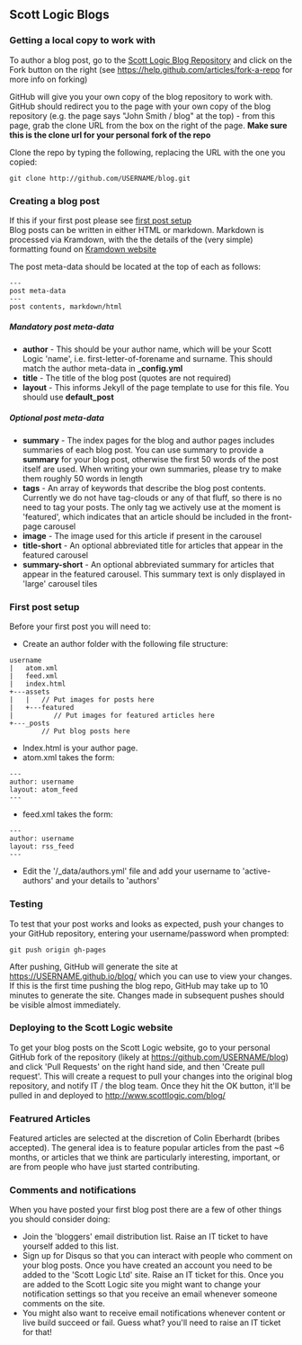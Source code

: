 ## Scott Logic Blogs

### Getting a local copy to work with
To author a blog post, go to the [Scott Logic Blog Repository](https://github.com/ScottLogic/blog) and click on the Fork button on the right (see https://help.github.com/articles/fork-a-repo for more info on forking)

GitHub will give you your own copy of the blog repository to work with. GitHub should redirect you to the page with your own copy of the blog repository (e.g. the page says "John Smith / blog" at the top) - from this page, grab the clone URL from the box on the right of the page. **Make sure this is the clone url for your personal fork of the repo**

Clone the repo by typing the following, replacing the URL with the one you copied:
```
git clone http://github.com/USERNAME/blog.git
```

### Creating a blog post
If this if your first post please see [first post setup](https://github.com/scottlogic/blog#first-post-setup)  
Blog posts can be written in either HTML or markdown. Markdown is processed via Kramdown, with the the details of the (very simple) formatting found on [Kramdown website](http://kramdown.gettalong.org/index.html)

The post meta-data should be located at the top of each as follows:
```
---  
post meta-data  
---  
post contents, markdown/html  
```

##### Mandatory post meta-data
* **author** - This should be your author name, which will be your Scott Logic 'name', i.e. first-letter-of-forename and surname. This should match the author meta-data in **_config.yml**  
* **title** - The title of the blog post (quotes are not required)  
* **layout** - This informs Jekyll of the page template to use for this file. You should use **default_post**  

##### Optional post meta-data
* **summary** - The index pages for the blog and author pages includes summaries of each blog post. You can use summary to provide a **summary** for your blog post, otherwise the first 50 words of the post itself are used. When writing your own summaries, please try to make them roughly 50 words in length  
* **tags** - An array of keywords that describe the blog post contents. Currently we do not have tag-clouds or any of that fluff, so there is no need to tag your posts. The only tag we actively use at the moment is 'featured', which indicates that an article should be included in the front-page carousel  
* **image** - The image used for this article if present in the carousel  
* **title-short** - An optional abbreviated title for articles that appear in the featured carousel  
* **summary-short** - An optional abbreviated summary for articles that appear in the featured carousel. This summary text is only displayed in 'large' carousel tiles  

### First post setup
Before your first post you will need to:  
* Create an author folder with the following file structure:
```
username  
|   atom.xml  
|   feed.xml  
|   index.html  
+---assets  
|   |   // Put images for posts here  
|   +---featured  
|          // Put images for featured articles here  
+---_posts
        // Put blog posts here
```
* Index.html is your author page.  
* atom.xml takes the form:  
```
---  
author: username  
layout: atom_feed  
---  
```
* feed.xml takes the form:  
```
---  
author: username  
layout: rss_feed  
---  
```

* Edit the '/_data/authors.yml' file and add your username to 'active-authors' and your details to 'authors'  

### Testing
To test that your post works and looks as expected, push your changes to your GitHub repository, entering your username/password when prompted:
```
git push origin gh-pages
```

After pushing, GitHub will generate the site at https://USERNAME.github.io/blog/ which you can use to view your changes. If this is the first time pushing the blog repo, GitHub may take up to 10 minutes to generate the site. Changes made in subsequent pushes should be visible almost immediately.  

### Deploying to the Scott Logic website
To get your blog posts on the Scott Logic website, go to your personal GitHub fork of the repository (likely at https://github.com/USERNAME/blog) and click 'Pull Requests' on the right hand side, and then 'Create pull request'. This will create a request to pull your changes into the original blog repository, and notify IT / the blog team. Once they hit the OK button, it'll be pulled in and deployed to http://www.scottlogic.com/blog/  

### Featrured Articles
Featured articles are selected at the discretion of Colin Eberhardt (bribes accepted). The general idea is to feature popular articles from the past ~6 months, or articles that we think are particularly interesting, important, or are from people who have just started contributing.  

### Comments and notifications
When you have posted your first blog post there are a few of other things you should consider doing:  

* Join the 'bloggers' email distribution list. Raise an IT ticket to have yourself added to this list.  
* Sign up for Disqus so that you can interact with people who comment on your blog posts. Once you have created an account you need to be added to the 'Scott Logic Ltd' site. Raise an IT ticket for this. Once you are added to the Scott Logic site you might want to change your notification settings so that you receive an email whenever someone comments on the site.  
* You might also want to receive email notifications whenever content or live build succeed or fail. Guess what? you'll need to raise an IT ticket for that!  